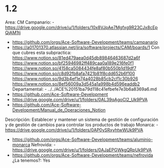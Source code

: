 # 1.2

Area: CM
Campanario: - https://drive.google.com/drive/u/1/folders/10x8VJpAe7Mgfxg9R23CJx8cEpQjAM1tj
- https://github.com/orgs/Ace-Software-Development/teams/campanario
- https://a01701370.atlassian.net/jira/software/projects/CAM/boards/1
Con que cubres esta subpractica: https://www.notion.so/81ed479aea0d45db89846463687d2a6f 
https://www.notion.so/bf25946982ff489caa0a189e216fe0f1 
https://www.notion.so/4158ca5084434fe8af80b550b1d19df7 
https://www.notion.so/c8d92fb8afa7421b81f8cdd652b6f100 
https://www.notion.so/9d3b4ef1e74a4028b85cb2cf1c30b926 
https://www.notion.so/8ef56009a3d545a1a998b4d596eaddb2 
Departamental: - ../../ACE%20151ba79d118c41efbefe7e3b6a8369a6.md
- https://github.com/Ace-Software-Development
- https://drive.google.com/drive/u/1/folders/0AL39qAgoCl2_Uk9PVA 
- https://github.com/Ace-Software-Development/Manual_de_Operaciones_Notion

Descripción: Establecer y mantener un sistema de gestión de configuración y de gestión de
cambios para controlar los productos de trabajo
Monarca: - https://drive.google.com/drive/u/1/folders/0AP0ySRxyhtwWUk9PVA
- https://github.com/orgs/Ace-Software-Development/teams/aluminio-monarca 
Nefrovida: - https://drive.google.com/drive/u/1/folders/0AJaEPGWkgQRpUk9PVA
- https://github.com/orgs/Ace-Software-Development/teams/nefrovida
¿La tenemos?: Yes